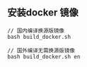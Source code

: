 ## 安装docker 镜像
  
```
// 国内编译换源版镜像  
bash build_docker.sh

// 国外编译无需换源版镜像
bash build_docker.sh en 
```  